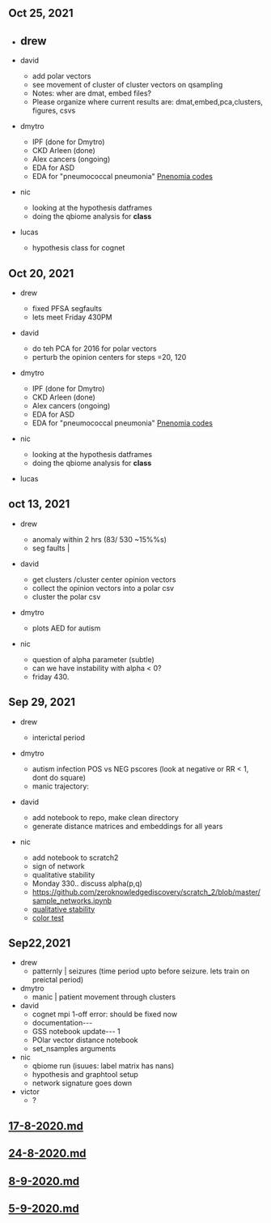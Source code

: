 ## Oct 25, 2021

+ drew
    - 

+ david
    - add polar vectors
    - see movement of cluster of cluster vectors on qsampling 
    - Notes: wher are dmat, embed files?
    - Please organize where current results are: dmat,embed,pca,clusters, figures, csvs
    
+ dmytro
    - IPF (done for Dmytro)
    - CKD Arleen (done)
    - Alex cancers (ongoing)
    - EDA for ASD
    - EDA for "pneumococcal pneumonia" [Pnenomia codes](https://bjgp.org/highwire/markup/23085/expansion?width=1000&height=500&iframe=true&postprocessors=highwire_tables%2Chighwire_reclass%2Chighwire_figures%2Chighwire_math%2Chighwire_inline_linked_media%2Chighwire_embed)

+ nic
    - looking at the hypothesis datframes
    - doing the qbiome analysis for **class**
    

+ lucas
    - hypothesis class for cognet



## Oct 20, 2021

+ drew
    - fixed PFSA segfaults
    - lets meet Friday 430PM

+ david
    - do teh PCA for 2016 for polar vectors
    - perturb the opinion centers for  steps =20, 120
    
+ dmytro
    - IPF (done for Dmytro)
    - CKD Arleen (done)
    - Alex cancers (ongoing)
    - EDA for ASD
    - EDA for "pneumococcal pneumonia" [Pnenomia codes](https://bjgp.org/highwire/markup/23085/expansion?width=1000&height=500&iframe=true&postprocessors=highwire_tables%2Chighwire_reclass%2Chighwire_figures%2Chighwire_math%2Chighwire_inline_linked_media%2Chighwire_embed)

+ nic
    - looking at the hypothesis datframes
    - doing the qbiome analysis for **class**
    

+ lucas

## oct 13, 2021

+ drew
    - anomaly within 2 hrs (83/ 530 ~15%%s)
    - seg faults | 

+ david
    - get clusters /cluster center opinion vectors
    - collect the opinion vectors into a polar csv
    - cluster the polar csv
    
+ dmytro
    - plots AED for autism

+ nic
    - question of alpha parameter (subtle)
    - can we have instability with alpha < 0?
    - friday 430. 




## Sep 29, 2021

+ drew
    - interictal period
     
    
+ dmytro
    - autism infection POS vs NEG pscores (look at negative or RR < 1, dont do square)
    - manic trajectory: 
+ david
    - add notebook to repo, make clean directory
    - generate distance matrices and embeddings for all years
    
+ nic
    - add notebook to scratch2
    - sign of network
    - qualitative stability
    - Monday 330.. discuss alpha(p,q)
    - https://github.com/zeroknowledgediscovery/scratch_2/blob/master/sample_networks.ipynb
    - [qualitative stability]( /uploads/qualitative_stability_rossignol.pdf)
    - [color test]( /uploads/colortest.pdf)

## Sep22,2021

+ drew
    - patternly | seizures (time period upto before seizure. lets train on preictal period)
+ dmytro
    - manic | patient movement through clusters
+ david
    - cognet mpi 1-off error: should be fixed now
    - documentation---
    - GSS notebook update--- 1
    - POlar vector distance notebook 
    - set_nsamples arguments
+ nic
    - qbiome run (isuues: label matrix has nans)
    - hypothesis and graphtool setup
    - network signature goes down 
+ victor
    - ?


## [17-8-2020.md](http://34.66.189.202:4567/group%20meeting/17-8-2020.md)

## [24-8-2020.md](http://34.66.189.202:4567/group%20meeting/24-8-2020.md)

## [8-9-2020.md](http://34.66.189.202:4567/group%20meeting/8-9-2020.md)

## [5-9-2020.md](http://34.66.189.202:4567/group%20meeting/5-9-2020.md)
